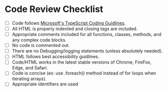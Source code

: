 # Code Review Checklist

- [ ] Code follows [Microsoft's TypeScript Coding Guidlines](https://github.com/Microsoft/TypeScript/wiki/Coding-guidelines).
- [ ] All HTML is properly indented and closing tags are included.
- [ ] Appropriate comments included for all functions, classes, methods, and any complex code blocks.
- [ ] No code is commented out. 
- [ ] There are no Debugging/logging statements (unless absolutely needed).
- [ ] HTML follows best accessibility guidlines.
- [ ] Code/HTML works in the latest stable versions of Chrome, FireFox, Edge, and Safari.
- [ ] Code is concise (ex: use .foreach() method instead of for loops when iterating arrays).
- [ ] Appropriate identifiers are used
